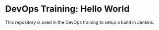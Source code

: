 # DevOps Training: Hello World
This repository is used in the DevOps training to setup a build in Jenkins.
